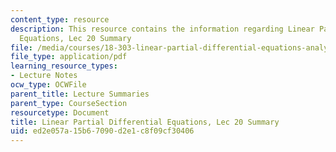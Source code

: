 ```yaml
---
content_type: resource
description: This resource contains the information regarding Linear Partial Differential
  Equations, Lec 20 Summary
file: /media/courses/18-303-linear-partial-differential-equations-analysis-and-numerics-fall-2014/ed2e057a15b67090d2e1c8f09cf30406_MIT18_303F14_Lecture20.pdf
file_type: application/pdf
learning_resource_types:
- Lecture Notes
ocw_type: OCWFile
parent_title: Lecture Summaries
parent_type: CourseSection
resourcetype: Document
title: Linear Partial Differential Equations, Lec 20 Summary
uid: ed2e057a-15b6-7090-d2e1-c8f09cf30406
---
```

